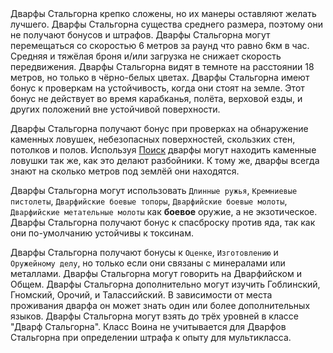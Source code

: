 <plate name="Грубость" subtype="Черта" img="Achievement_Character_Dwarf_Male.png" stats="+2ВЫН, -2ХАР">
  Дварфы Стальгорна крепко сложены, но их манеры оставляют желать лучшего.
</plate>
<plate name="Средние размеры" subtype="Черта" img="strength.png">
  Дварфы Стальгорна существа среднего размера, поэтому они не получают бонусов и штрафов.
</plate>
<plate name="Средняя скорость" subtype="Черта" img="speed.png" stats="6м, 6км">
  Дварфы Стальгорна могут перемещаться со скоростью 6 метров за раунд что равно 6км в час. Средняя и тяжёлая броня и/или загрузка не снижает скорость передвижения.
</plate>
<plate name="Темнозрение" subtype="Черта" img="Spell_Shadow_ShadowWordDominate.png" stats="18м">
  Дварфы Стальгорна видят в темноте на расстоянии 18 метров, но только в чёрно-белых цветах.
</plate>
<plate name="Стабильность" subtype="Черта" img="stability.png" stats="+4БСБ">
  Дварфы Стальгорна имеют бонус к проверкам на устойчивость, когда они стоят на земле. Этот бонус не действует во время карабканья, полёта, верховой езды, и других положений вне устойчивой поверхности.
</plate>
<plate name="Знание камня" subtype="Черта" img="stonemagic.png" stats="+2НВК">

  Дварфы Стальгорна получают бонус при проверках на обнаружение каменных ловушек, небезопасных поверхностей, скользких стен, потолков и полов. Используя [Поиск]("../skills/search.md") дварфы могут находить каменные ловушки так же, как это делают разбойники. К тому же, дварфы всегда знают на сколько метров под землёй они находятся.
</plate>
<plate name="Любимое оружие" subtype="Черта" img="weaponsmith.png">

  Дварфы Стальгорна могут использовать `Длинные ружья`, `Кремниевые пистолеты`, `Дварфийские боевые топоры`, `Дварфийские боевые молоты`, `Дварфийские метательные молоты` как **боевое** оружие, а не экзотическое.
</plate>
<plate name="Плотная кожа" subtype="Черта" img="dwarfsome.png" stats="+2БСБ">
  Дварфы Стальгорна получают бонус к спасброску против яда, так как они по-умолчанию устойчивы к токсинам.
</plate>
<plate name="Оценка материалов" subtype="Черта" img="glass.png" stats="+2НВК">

  Дварфы Стальгорна получают бонусы к `Оценке`, `Изготовлению` и `Оружейному делу`, но только если они связаны с минералами или металлами.
</plate>
<plate name="Дварфийские языки" subtype="Черта" img="lang.png">
  Дварфы Стальгорна могут говорить на Дварфийском и Общем.
</plate>
<plate name="Дварфийские языки: дополнительно" subtype="Черта" img="lang.png">
  Дварфы Стальгорна дополнительно могут изучить Гоблинский, Гномский, Орочий, и Талассийский. В зависимости от места проживания дварфа он может знать один или более дополнительных языков. 
</plate>
<plate name="Класс: Дварф Стальгорна" subtype="Черта" img="Achievement_Dungeon_UlduarRaid_IronDwarf_01.png">
  Дварфы Стальгорна могут взять до трёх уровней в классе "Дварф Стальгорна".
</plate>
<plate name="Предпочтительный класс: Воин" subtype="Черта" img="warrior.png">
  Класс Воина не учитывается для Дварфов Стальгорна при определении штрафа к опыту для мультикласса.
</plate>